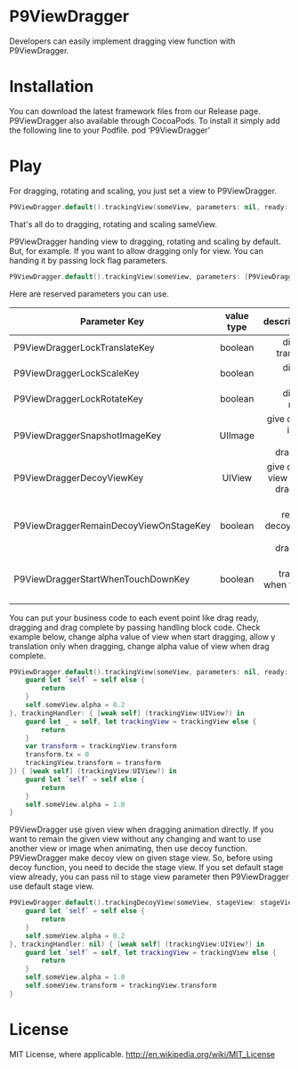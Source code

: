 P9ViewDragger
============

Developers can easily implement dragging view function with P9ViewDragger.

# Installation

You can download the latest framework files from our Release page.
P9ViewDragger also available through CocoaPods. To install it simply add the following line to your Podfile.
pod ‘P9ViewDragger’

# Play

For dragging, rotating and scaling, you just set a view to P9ViewDragger.

```swift
P9ViewDragger.default().trackingView(someView, parameters: nil, ready: nil, trackingHandler: nil, completion: nil)
```

That's all do to dragging, rotating and scaling sameView.

P9ViewDragger handing view to dragging, rotating and scaling by default.
But, for example. If you want to allow dragging only for view.
You can handing it by passing lock flag parameters.

```swift
P9ViewDragger.default().trackingView(someView, parameters: [P9ViewDraggerLockRotateKey:true, P9ViewDraggerLockScaleKey:true], ready: nil, trackingHandler: nil, completion: nil)
```

Here are reserved parameters you can use.

| Parameter Key                          | value type |  description                           |
| -------------------------------------- |:----------:| --------------------------------------:|
| P9ViewDraggerLockTranslateKey          | boolean    | disable translate                      |
| P9ViewDraggerLockScaleKey              | boolean    | disable scale                          |
| P9ViewDraggerLockRotateKey             | boolean    | disable rotate                         |
| P9ViewDraggerSnapshotImageKey          | UIImage    | give decoy image when dragging         |
| P9ViewDraggerDecoyViewKey              | UIView     | give decoy view when dragging          |
| P9ViewDraggerRemainDecoyViewOnStageKey | boolean    | don't remove decoy view after dragging |
| P9ViewDraggerStartWhenTouchDownKey     | boolean    | start tracking when touch down         |

You can put your business code to each event point like drag ready, dragging and drag complete by passing handling block code.
Check example below, change alpha value of view when start dragging, allow y translation only when dragging, change alpha value of view when drag complete.

```swift
P9ViewDragger.default().trackingView(someView, parameters: nil, ready: { [weak self] (trackingView:UIView?) in
    guard let `self` = self else {
        return
    }
    self.someView.alpha = 0.2
}, trackingHandler: { [weak self] (trackingView:UIView?) in
    guard let _ = self, let trackingView = trackingView else {
        return
    }
    var transform = trackingView.transform
    transform.tx = 0
    trackingView.transform = transform
}) { [weak self] (trackingView:UIView?) in
    guard let `self` = self else {
        return
    }
    self.someView.alpha = 1.0
}
```

P9ViewDragger use given view when dragging animation directly.
If you want to remain the given view without any changing and want to use another view or image when animating, then use decoy function.
P9ViewDragger make decoy view on given stage view.
So, before using decoy function, you need to decide the stage view.
If you set default stage view already, you can pass nil to stage view parameter then P9ViewDragger use default stage view.

```swift
P9ViewDragger.default().trackingDecoyView(someView, stageView: stageView, parameters: nil, ready: { [weak self] (trackingView:UIView?) in
    guard let `self` = self else {
        return
    }
    self.someView.alpha = 0.2
}, trackingHandler: nil) { [weak self] (trackingView:UIView?) in
    guard let `self` = self, let trackingView = trackingView else {
        return
    }
    self.someView.alpha = 1.0
    self.someView.transform = trackingView.transform
}
```

# License

MIT License, where applicable. http://en.wikipedia.org/wiki/MIT_License
